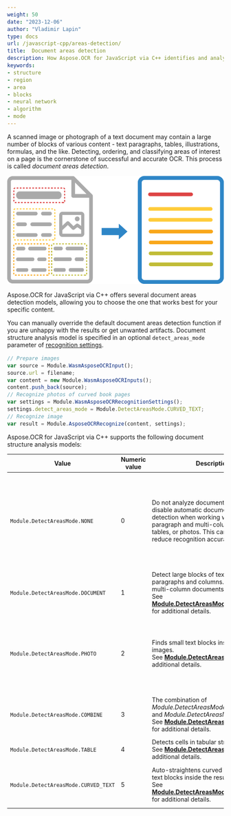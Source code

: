 ```yaml
---
weight: 50
date: "2023-12-06"
author: "Vladimir Lapin"
type: docs
url: /javascript-cpp/areas-detection/
title:  Document areas detection
description: How Aspose.OCR for JavaScript via C++ identifies and analyzes the structure and layout of the image during recognition.
keywords:
- structure
- region
- area
- blocks
- neural network
- algorithm
- mode
---
```


A scanned image or photograph of a text document may contain a large number of blocks of various content - text paragraphs, tables, illustrations, formulas, and the like. Detecting, ordering, and classifying areas of interest on a page is the cornerstone of successful and accurate OCR. This process is called _document areas detection_.

![Document structure analysis and recognition](structure-analysis.png)

Aspose.OCR for JavaScript via C++ offers several document areas detection models, allowing you to choose the one that works best for your specific content.

You can manually override the default document areas detection function if you are unhappy with the results or get unwanted artifacts. Document structure analysis model is specified in an optional `detect_areas_mode` parameter of [recognition settings](/ocr/javascript-cpp/settings/).

```javascript
// Prepare images
var source = Module.WasmAsposeOCRInput();
source.url = filename;
var content = new Module.WasmAsposeOCRInputs();
content.push_back(source);
// Recognize photos of curved book pages
var settings = Module.WasmAsposeOCRRecognitionSettings();
settings.detect_areas_mode = Module.DetectAreasMode.CURVED_TEXT;
// Recognize image
var result = Module.AsposeOCRRecognize(content, settings);
```

Aspose.OCR for JavaScript via C++ supports the following document structure analysis models:

Value                                | Numeric value | Description | Use cases
------------------------------------ | ------------- | ----------- | ---------
`Module.DetectAreasMode.NONE`        | 0             | Do not analyze document structure. Never disable automatic document areas detection when working with multi-paragraph and multi-column documents, tables, or photos. This can significantly reduce recognition accuracy. | Simple images containing a few lines of text without illustrations or formatting.<br />Applications requiring maximum recognition speed<br />Web applications
`Module.DetectAreasMode.DOCUMENT`    | 1             | Detect large blocks of text, such as paragraphs and columns. Optimal for multi-column documents with illustrations.<br />See [**Module.DetectAreasMode.DOCUMENT**](/ocr/javascript-cpp/areas-detection/document/) for additional details. | Contracts<br />Books<br />Articles<br />Newspapers<br />High-quality scans
`Module.DetectAreasMode.PHOTO`       | 2             | Finds small text blocks inside complex images.<br />See [**Module.DetectAreasMode.PHOTO**](/ocr/javascript-cpp/areas-detection/photo/) for additional details. | Driver’s licenses<br />Social security cards<br />Government and work IDs<br />Visas<br />Photos<br />Screenshots<br />Advertisements
`Module.DetectAreasMode.COMBINE`     | 3             | The combination of _Module.DetectAreasMode.DOCUMENT_ and _Module.DetectAreasMode.PHOTO_.<br />See [**Module.DetectAreasMode.COMBINE**](/ocr/javascript-cpp/areas-detection/combine/) for additional details. | Posters<br />Billboards<br />Datasheets<br />Random photos<br />Batch recognition
`Module.DetectAreasMode.TABLE`       | 4             | Detects cells in tabular structures.<br />See [**Module.DetectAreasMode.TABLE**](/ocr/javascript-cpp/areas-detection/table/) for additional details. | Tables<br />Invoices
`Module.DetectAreasMode.CURVED_TEXT` | 5             | Auto-straightens curved lines and finds text blocks inside the resulting image.<br />See [**Module.DetectAreasMode.CURVED_TEXT**](/ocr/javascript-cpp/areas-detection/curved_text/) for additional details. | Photos of books, magazine articles, and other curved pages.
